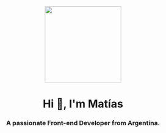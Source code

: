<div id="header" align="center">
    <img src="https://media.giphy.com/media/14tvbepZ8vhU40/giphy.gif" width="200">
    <h1 aling="center">Hi 👋, I'm Matías</h1>
    <h3 aling="center">A passionate Front-end Developer from Argentina.</h3>
</div>
